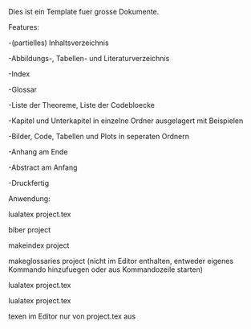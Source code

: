   Dies ist ein Template fuer grosse Dokumente.                             

  Features:               
 
  -(partielles) Inhaltsverzeichnis                                       

  -Abbildungs-, Tabellen- und Literaturverzeichnis                     

  -Index                                                          

  -Glossar    

  -Liste der Theoreme, Liste der Codebloecke   

  -Kapitel und Unterkapitel in einzelne Ordner ausgelagert mit Beispielen

  -Bilder, Code, Tabellen und Plots in seperaten Ordnern      

  -Anhang am Ende       

  -Abstract am Anfang     

  -Druckfertig                                                    

                                                                   

  Anwendung:     

  lualatex project.tex    

  biber project  

  makeindex project    

  makeglossaries project (nicht im Editor enthalten, entweder eigenes Kommando hinzufuegen oder aus Kommandozeile starten)   
  
  lualatex project.tex       

  lualatex project.tex     

                                             
 texen im Editor nur von project.tex aus        
